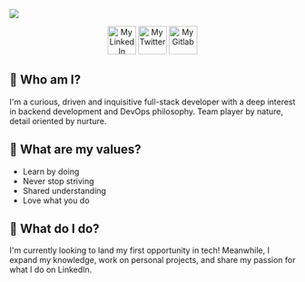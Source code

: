 ![](https://i.imgur.com/mK94KES.png)

<p align="center"> 
  <img src="https://unpkg.com/simple-icons@v3/icons/linkedin.svg" alt="My LinkedIn" width="50" height="50" />
  <img src="https://unpkg.com/simple-icons@v3/icons/twitter.svg" alt="My Twitter" width="50" height="50" /> 
  <img src="https://unpkg.com/simple-icons@v3/icons/gitlab.svg" alt="My Gitlab" width="50" height="50" />  
</p>

## 👋 Who am I?

I'm a curious, driven and inquisitive full-stack developer with a deep interest in backend development and DevOps philosophy. Team player by nature, detail oriented by nurture.

## 📢 What are my values?

- Learn by doing
- Never stop striving
- Shared understanding
- Love what you do

## 🔧 What do I do?

I'm currently looking to land my first opportunity in tech! Meanwhile, I expand my knowledge, work on personal projects, and share my passion for what I do on LinkedIn.
